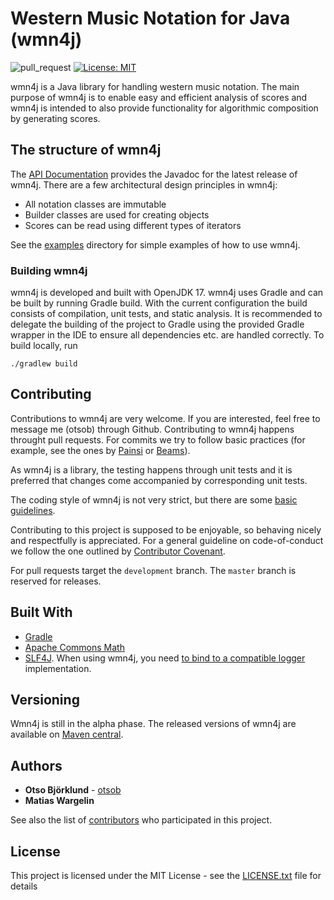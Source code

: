 # Western Music Notation for Java (wmn4j)

![pull_request](https://github.com/otsob/wmn4j/actions/workflows/pull_request.yaml/badge.svg)
[![License: MIT](https://img.shields.io/badge/License-MIT-yellow.svg)](https://opensource.org/licenses/MIT)

wmn4j is a Java library for handling western music notation. The main purpose of wmn4j is to enable easy and efficient
analysis of scores and wmn4j is intended to also provide functionality for algorithmic composition by generating scores.

## The structure of wmn4j

The [API Documentation](https://otsob.github.io/wmn4j) provides the Javadoc for the latest release of wmn4j. There are a
few architectural design principles in wmn4j:

* All notation classes are immutable
* Builder classes are used for creating objects
* Scores can be read using different types of iterators

See the [examples](./doc/examples) directory for simple examples of how to use wmn4j.

### Building wmn4j

wmn4j is developed and built with OpenJDK 17. wmn4j uses Gradle and can be built by running Gradle build. With the
current configuration the build consists of compilation, unit tests, and static analysis. It is recommended to delegate
the building of the project to Gradle using the provided Gradle wrapper in the IDE to ensure all dependencies etc. are
handled correctly. To build locally, run

```
./gradlew build
```

## Contributing

Contributions to wmn4j are very welcome. If you are interested, feel free to message me (otsob) through Github.
Contributing to wmn4j happens throught pull requests. For commits we try to follow basic practices (for example, see the
ones by [Painsi](https://gist.github.com/robertpainsi/b632364184e70900af4ab688decf6f53)
or [Beams](https://chris.beams.io/posts/git-commit/)).

As wmn4j is a library, the testing happens through unit tests and it is preferred that changes come accompanied by
corresponding unit tests.

The coding style of wmn4j is not very strict, but there are some [basic guidelines](CODING_CONVENTIONS.md).

Contributing to this project is supposed to be enjoyable, so behaving nicely and respectfully is appreciated. For a
general guideline on code-of-conduct we follow the one outlined
by [Contributor Covenant](https://www.contributor-covenant.org/version/1/4/code-of-conduct).

For pull requests target the `development` branch. The `master` branch is reserved for releases.

## Built With

* [Gradle](https://gradle.org)
* [Apache Commons Math](https://commons.apache.org/proper/commons-math/)
* [SLF4J](http://www.slf4j.org). When using wmn4j, you
  need [to bind to a compatible logger](https://www.slf4j.org/manual.html#swapping) implementation.

## Versioning

Wmn4j is still in the alpha phase. The released versions of wmn4j are available
on [Maven central](https://search.maven.org/artifact/org.wmn4j/wmn4j).

## Authors

* **Otso Björklund** - [otsob](https://github.com/otsob)
* **Matias Wargelin**

See also the list of [contributors](https://github.com/otsob/wmn4j/graphs/contributors) who participated in this
project.

## License

This project is licensed under the MIT License - see the [LICENSE.txt](LICENSE.txt) file for details
